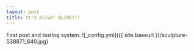 ```yaml
---
layout: post
title: It's alive! ALIVE!!!
---
```


First post and testing system.
![_config.yml]({{ site.baseurl }}/sculpture-538871_640.jpg)
